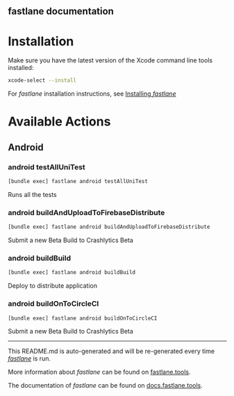 fastlane documentation
----

# Installation

Make sure you have the latest version of the Xcode command line tools installed:

```sh
xcode-select --install
```

For _fastlane_ installation instructions, see [Installing _fastlane_](https://docs.fastlane.tools/#installing-fastlane)

# Available Actions

## Android

### android testAllUniTest

```sh
[bundle exec] fastlane android testAllUniTest
```

Runs all the tests

### android buildAndUploadToFirebaseDistribute

```sh
[bundle exec] fastlane android buildAndUploadToFirebaseDistribute
```

Submit a new Beta Build to Crashlytics Beta

### android buildBuild

```sh
[bundle exec] fastlane android buildBuild
```

Deploy to distribute application

### android buildOnToCircleCI

```sh
[bundle exec] fastlane android buildOnToCircleCI
```

Submit a new Beta Build to Crashlytics Beta

----

This README.md is auto-generated and will be re-generated every time [_fastlane_](https://fastlane.tools) is run.

More information about _fastlane_ can be found on [fastlane.tools](https://fastlane.tools).

The documentation of _fastlane_ can be found on [docs.fastlane.tools](https://docs.fastlane.tools).
